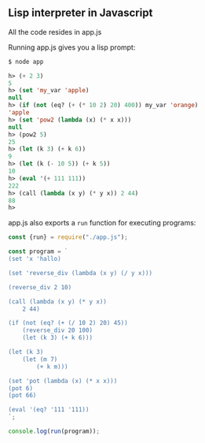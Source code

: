 Lisp interpreter in Javascript
---

All the code resides in app.js

Running app.js gives you a lisp prompt:

```lisp
$ node app

h> (+ 2 3)
5
h> (set 'my_var 'apple)
null
h> (if (not (eq? (+ (* 10 2) 20) 400)) my_var 'orange)
'apple
h> (set 'pow2 (lambda (x) (* x x)))
null
h> (pow2 5)
25
h> (let (k 3) (+ k 6))
9
h> (let (k (- 10 5)) (+ k 5))
10
h> (eval '(+ 111 111))
222
h> (call (lambda (x y) (* y x)) 2 44)
88
h> 
```

app.js also exports a `run` function for executing programs:

```javascript
const {run} = require("./app.js");

const program = `
(set 'x 'hallo)

(set 'reverse_div (lambda (x y) (/ y x)))

(reverse_div 2 10)

(call (lambda (x y) (* y x))
    2 44)

(if (not (eq? (+ (/ 10 2) 20) 45))
    (reverse_div 20 100)
    (let (k 3) (+ k 6)))

(let (k 3)
    (let (m 7)
        (+ k m)))

(set 'pot (lambda (x) (* x x)))
(pot 6)
(pot 66)

(eval '(eq? '111 '111))
`;

console.log(run(program));
```
